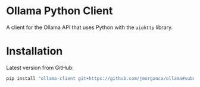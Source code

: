 # Ollama Python Client

A client for the Ollama API that uses Python with the `aiohttp` library.

# Installation
Latest version from GitHub:
```bash
pip install "ollama-client git+https://github.com/jmorganca/ollama#subdirectory=examples/python-client"
```
